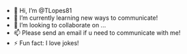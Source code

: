 - 👋 Hi, I’m @TLopes81
- 🌱 I’m currently learning new ways to communicate!
- 💞️ I’m looking to collaborate on ...
- 📫 Please send an email if u need to communicate with me!
- ⚡ Fun fact: I love jokes!

<!---
TLopes81/TLopes81 is a ✨ special ✨ repository because its `README.md` (this file) appears on your GitHub profile.
You can click the Preview link to take a look at your changes.
--->
